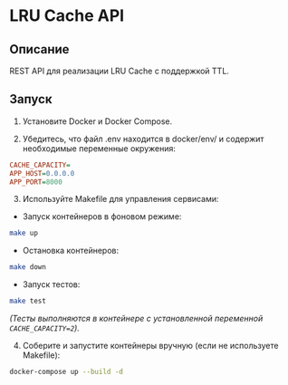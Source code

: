 # LRU Cache API

## Описание

REST API для реализации LRU Cache с поддержкой TTL.

## Запуск

1. Установите Docker и Docker Compose.

2. Убедитесь, что файл .env находится в docker/env/ и содержит необходимые переменные окружения:

```ini
CACHE_CAPACITY=
APP_HOST=0.0.0.0
APP_PORT=8000
```

3. Используйте Makefile для управления сервисами:

- Запуск контейнеров в фоновом режиме:

```sh
make up
```

- Остановка контейнеров:

```sh
make down
```

- Запуск тестов:

```sh
make test
```

_(Тесты выполняются в контейнере с установленной переменной `CACHE_CAPACITY=2`)._

4. Соберите и запустите контейнеры вручную (если не используете Makefile):

```sh
docker-compose up --build -d
```
